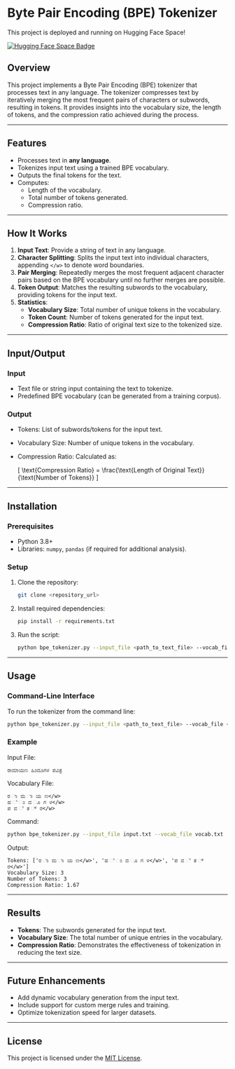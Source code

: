 # Byte Pair Encoding (BPE) Tokenizer

This project is deployed and running on Hugging Face Space!

[![Hugging Face Space Badge](https://huggingface.co/{shravan25}/{BPE-Encoder}/badge)](https://huggingface.co/spaces/shravan25/BPE-Encoder)

## Overview
This project implements a Byte Pair Encoding (BPE) tokenizer that processes text in any language. The tokenizer compresses text by iteratively merging the most frequent pairs of characters or subwords, resulting in tokens. It provides insights into the vocabulary size, the length of tokens, and the compression ratio achieved during the process.

---

## Features
- Processes text in **any language**.
- Tokenizes input text using a trained BPE vocabulary.
- Outputs the final tokens for the text.
- Computes:
  - Length of the vocabulary.
  - Total number of tokens generated.
  - Compression ratio.

---

## How It Works
1. **Input Text**: Provide a string of text in any language.
2. **Character Splitting**: Splits the input text into individual characters, appending `</w>` to denote word boundaries.
3. **Pair Merging**: Repeatedly merges the most frequent adjacent character pairs based on the BPE vocabulary until no further merges are possible.
4. **Token Output**: Matches the resulting subwords to the vocabulary, providing tokens for the input text.
5. **Statistics**:
   - **Vocabulary Size**: Total number of unique tokens in the vocabulary.
   - **Token Count**: Number of tokens generated for the input text.
   - **Compression Ratio**: Ratio of original text size to the tokenized size.

---

## Input/Output
### Input
- Text file or string input containing the text to tokenize.
- Predefined BPE vocabulary (can be generated from a training corpus).

### Output
- Tokens: List of subwords/tokens for the input text.
- Vocabulary Size: Number of unique tokens in the vocabulary.
- Compression Ratio: Calculated as:

  \[
  \text{Compression Ratio} = \frac{\text{Length of Original Text}}{\text{Number of Tokens}}
  \]

---

## Installation
### Prerequisites
- Python 3.8+
- Libraries: `numpy`, `pandas` (if required for additional analysis).

### Setup
1. Clone the repository:
   ```bash
   git clone <repository_url>
   ```

2. Install required dependencies:
   ```bash
   pip install -r requirements.txt
   ```

3. Run the script:
   ```bash
   python bpe_tokenizer.py --input_file <path_to_text_file> --vocab_file <path_to_vocab>
   ```

---

## Usage
### Command-Line Interface
To run the tokenizer from the command line:
```bash
python bpe_tokenizer.py --input_file <path_to_text_file> --vocab_file <path_to_vocab>
```
### Example
Input File:
```text
ರಾಮಾಯಣ ಹಿಂದೂಗಳ ಪವಿತ್ರ
```
Vocabulary File:
```text
ರ ಾ ಮ ಾ ಯ ಣ</w>
ಹ ಿ ಂ ದ ೂ ಗ ಳ</w>
ಪ ವ ಿ ತ ್ ರ</w>
```
Command:
```bash
python bpe_tokenizer.py --input_file input.txt --vocab_file vocab.txt
```
Output:
```text
Tokens: ['ರ ಾ ಮ ಾ ಯ ಣ</w>', 'ಹ ಿ ಂ ದ ೂ ಗ ಳ</w>', 'ಪ ವ ಿ ತ ್ ರ</w>']
Vocabulary Size: 3
Number of Tokens: 3
Compression Ratio: 1.67
```

---

## Results
- **Tokens**: The subwords generated for the input text.
- **Vocabulary Size**: The total number of unique entries in the vocabulary.
- **Compression Ratio**: Demonstrates the effectiveness of tokenization in reducing the text size.

---

## Future Enhancements
- Add dynamic vocabulary generation from the input text.
- Include support for custom merge rules and training.
- Optimize tokenization speed for larger datasets.

---

## License
This project is licensed under the [MIT License](LICENSE).

